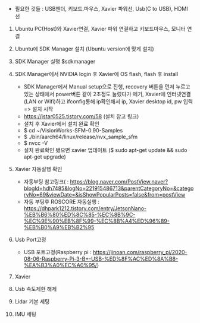 * 필요한 것들 : USB젠더, 키보드.마우스, Xavier 파워선, Usb(C to USB), HDMI 선

1) Ubuntu PC(Host)와 Xavier연결, Xavier 파워 연결하고 키보드마우스, 모니터 연결
2) Ubuntu에 SDK Manager 설치 (Ubuntu version에 맞게 설치)
3) SDK Manager 실행 $sdkmanager
4) SDK Manager에서 NVIDIA login 후 Xavier에 OS flash, flash 후 install
    - SDK Manager에서 Manual setup으로 진행, recovery 버튼을 먼저 누르고있는 상태에서 power버튼 같이 2초정도 눌렀다가 떼기, Xavier에 인터넷연결(LAN or Wifi)하고 ifconfig통해 ip확인해서 ip, Xavier desktop id, pw 입력 => 설치 시작
    - https://jstar0525.tistory.com/58 (설치 참고 링크)
    - 설치 후 Xavier에서 설치 완료 확인 
    -   $ cd ~/VisionWorks-SFM-0.90-Samples
    -   $ ./bin/aarch64/linux/release/nvx_sample_sfm
    -   $ nvcc -V
    -   설치 완료확인 됐으면 xavier 업데이트 ($ sudo apt-get update && sudo apt-get upgrade)
5) Xavier 자동실행 확인
    - 자동부팅 참고링크( : https://blog.naver.com/PostView.naver?blogId=hdh7485&logNo=221915486713&parentCategoryNo=&categoryNo=69&viewDate=&isShowPopularPosts=false&from=postView
    - 자동 부팅후 ROSCORE 자동실행 :
    https://dhpark1212.tistory.com/entry/JetsonNano-%EB%B6%80%ED%8C%85-%EC%8B%9C-%EC%9E%90%EB%8F%99-%EC%8B%A4%ED%96%89-%EB%B0%A9%EB%B2%95

6) Usb Port고정
    - USB 포트고정(Raspberry pi : https://jinoan.com/raspberry_pi/2020-08-06-Raspberry-Pi-3-B+-USB-%ED%8F%AC%ED%8A%B8-%EA%B3%A0%EC%A0%95/)

7) Xavier 
8) Usb 속도제한 해제
9) Lidar 기본 세팅
10) IMU 세팅
